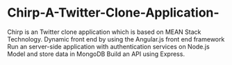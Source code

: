 # Chirp-A-Twitter-Clone-Application-
Chirp is an Twitter clone application which is based on MEAN Stack Technology.
Dynamic front end by using the Angular.js front end framework Run an server-side application with authentication services on Node.js Model and store data in MongoDB Build an API using Express.
